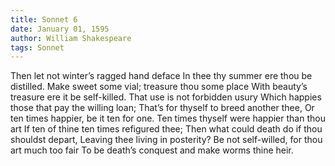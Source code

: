 ```yaml
---
title: Sonnet 6
date: January 01, 1595
author: William Shakespeare
tags: Sonnet
---
```


Then let not winter’s ragged hand deface
In thee thy summer ere thou be distilled.
Make sweet some vial; treasure thou some place
With beauty’s treasure ere it be self-killed.
That use is not forbidden usury
Which happies those that pay the willing loan;
That’s for thyself to breed another thee,
Or ten times happier, be it ten for one.
Ten times thyself were happier than thou art
If ten of thine ten times refigured thee;
Then what could death do if thou shouldst depart,
Leaving thee living in posterity?
Be not self-willed, for thou art much too fair
To be death’s conquest and make worms thine heir.
